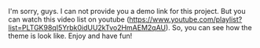 I'm sorry, guys. I can not provide you a demo link for this project. 
But you can watch this video list on youtube (https://www.youtube.com/playlist?list=PLTGK98qI5Yrbk0idUU2kTvo2HmAEM2qAU).
So, you can see how the theme is look like.
Enjoy and have fun!